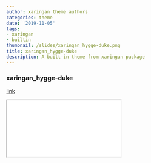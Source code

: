 ```yaml
---
author: xaringan theme authors
categories: theme
date: '2019-11-05'
tags:
- xaringan
- builtin
thumbnail: /slides/xaringan_hygge-duke.png
title: xaringan_hygge-duke
description: A built-in theme from xaringan package
---
```



### xaringan_hygge-duke

[link](/slides/xaringan_hygge-duke.html)



<div class="resp-container">
<iframe class="testiframe" src="/slides/xaringan_hygge-duke.html">
    Fallback text here for unsupporting browsers, of which there are scant few.
</iframe>
</div>



